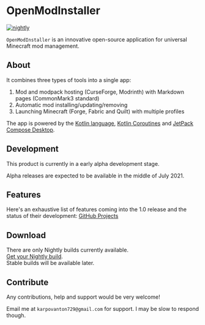 # OpenModInstaller
[![nightly](https://img.shields.io/badge/Download-nightly+build-blue)](https://nightly.link/OpenModInstaller/OpenModInstaller/workflows/nightly/master/Artifacts.zip)

`OpenModInstaller` is an innovative open-source application for universal Minecraft mod management.

## About

It combines three types of tools into a single app:

1. Mod and modpack hosting (CurseForge, Modrinth) with Markdown pages (CommonMark3 standard)
2. Automatic mod installing/updating/removing
3. Launching Minecraft (Forge, Fabric and Quilt) with multiple profiles

The app is powered by the [Kotlin language](https://kotlinlang.org/), [Kotlin Coroutines](https://kotlinlang.org/docs/coroutines-overview.html) and [JetPack Compose Desktop](https://www.jetbrains.com/lp/compose/).

## Development

This product is currently in a early alpha development stage.

Alpha releases are expected to be available in the middle of July 2021.

## Features

Here's an exhaustive list of features coming into the 1.0 release
and the status of their development: [GitHub Projects](https://github.com/OpenModInstaller/OpenModInstaller/projects/2)

## Download

There are only Nightly builds currently available.\
[Get your Nightly build](https://nightly.link/OpenModInstaller/OpenModInstaller/workflows/nightly/master/Artifacts.zip).\
Stable builds will be available later.

## Contribute

Any contributions, help and support would be very welcome!

Email me at `karpovanton729@gmail.com` for support. I may be slow to respond though.
